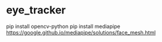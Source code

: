 # eye_tracker
pip install opencv-python
pip install mediapipe
https://google.github.io/mediapipe/solutions/face_mesh.html
